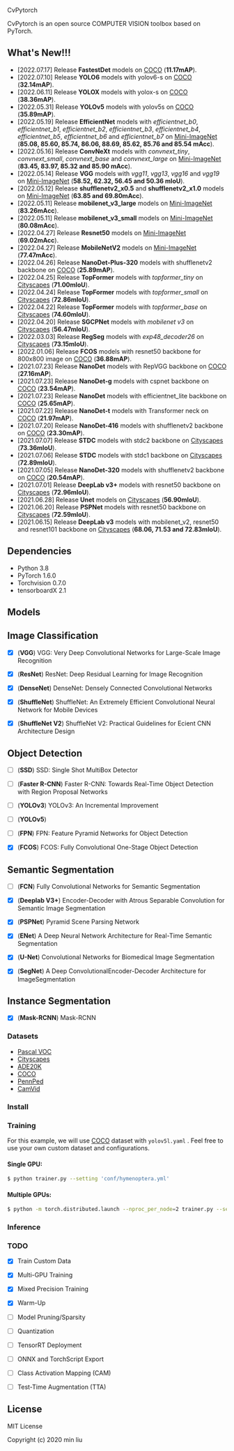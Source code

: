 CvPytorch

CvPytorch is an open source COMPUTER VISION toolbox based on PyTorch.



## What's New!!!

- [2022.07.17] Release **FastestDet** models on [COCO](http://mscoco.org/) (**11.17mAP**).
- [2022.07.10] Release **YOLO6** models with yolov6-s on [COCO](http://mscoco.org/) (**32.14mAP**).
- [2022.06.11] Release **YOLOX** models with yolox-s on [COCO](http://mscoco.org/) (**38.36mAP**).
- [2022.05.31] Release **YOLOv5** models with yolov5s on [COCO](http://mscoco.org/) (**35.89mAP**).
- [2022.05.19] Release **EfficientNet** models with *efficientnet_b0*, *efficientnet_b1*, *efficientnet_b2*, *efficientnet_b3*, *efficientnet_b4*, *efficientnet_b5*, *efficientnet_b6* and *efficientnet_b7*  on [Mini-ImageNet](http://image-net.org)  (**85.08,  85.60,  85.74,  86.06,  88.69, 85.62,  85.76 and  85.54 mAcc**).
- [2022.05.16] Release **ConvNeXt** models with *convnext_tiny*, *convnext_small*, *convnext_base* and *convnext_large*  on [Mini-ImageNet](http://image-net.org)  (**83.45,  83.97,  85.32 and 85.90 mAcc**).
- [2022.05.14] Release **VGG** models with *vgg11*, *vgg13*, *vgg16* and *vgg19*  on [Mini-ImageNet](http://image-net.org)  (**58.52, 62.32, 56.45  and 50.36 mIoU**).
- [2022.05.12] Release **shufflenetv2_x0.5**  and **shufflenetv2_x1.0** models on [Mini-ImageNet](http://image-net.org) (**63.85 and 69.80mAcc**).
- [2022.05.11] Release **mobilenet_v3_large** models on [Mini-ImageNet](http://image-net.org) (**83.26mAcc**).
- [2022.05.11] Release **mobilenet_v3_small** models on [Mini-ImageNet](http://image-net.org) (**80.08mAcc**).
- [2022.04.27] Release **Resnet50** models on [Mini-ImageNet](http://image-net.org) (**69.02mAcc**).
- [2022.04.27] Release **MobileNetV2** models on [Mini-ImageNet](http://image-net.org) (**77.47mAcc**).
- [2022.04.26] Release **NanoDet-Plus-320** models with shufflenetv2 backbone on [COCO](http://mscoco.org/) (**25.89mAP**).
- [2022.04.25] Release **TopFormer** models with *topformer_tiny* on  [Cityscapes](https://www.cityscapes-dataset.com/) (**71.00mIoU**).
- [2022.04.24] Release **TopFormer** models with *topformer_small* on  [Cityscapes](https://www.cityscapes-dataset.com/) (**72.86mIoU**).
- [2022.04.22] Release **TopFormer** models with *topformer_base* on  [Cityscapes](https://www.cityscapes-dataset.com/) (**74.60mIoU**).
- [2022.04.20] Release **SGCPNet** models with *mobilenet v3* on  [Cityscapes](https://www.cityscapes-dataset.com/) (**56.47mIoU**).
- [2022.03.03] Release **RegSeg** models with *exp48_decoder26* on  [Cityscapes](https://www.cityscapes-dataset.com/) (**73.15mIoU**).
- [2022.01.06] Release **FCOS**  models with resnet50 backbone for 800x800 image on [COCO](http://mscoco.org/) (**36.88mAP**).
- [2021.07.23] Release **NanoDet** models with RepVGG backbone on [COCO](http://mscoco.org/) (**27.16mAP**).
- [2021.07.23] Release **NanoDet-g** models with cspnet backbone on [COCO](http://mscoco.org/) (**23.54mAP**).
- [2021.07.23] Release **NanoDet** models with efficientnet_lite backbone on [COCO](http://mscoco.org/) (**25.65mAP**).
- [2021.07.22] Release **NanoDet-t** models with Transformer neck on [COCO](http://mscoco.org/) (**21.97mAP**).
- [2021.07.20] Release **NanoDet-416** models with shufflenetv2 backbone on [COCO](http://mscoco.org/) (**23.30mAP**).
- [2021.07.07] Release **STDC** models with stdc2 backbone on  [Cityscapes](https://www.cityscapes-dataset.com/) (**73.36mIoU**).
- [2021.07.06] Release **STDC** models with stdc1 backbone on  [Cityscapes](https://www.cityscapes-dataset.com/) (**72.89mIoU**).
- [2021.07.05] Release **NanoDet-320** models with shufflenetv2 backbone on [COCO](http://mscoco.org/) (**20.54mAP**).
- [2021.07.01] Release **DeepLab v3+** models with resnet50 backbone on [Cityscapes](https://www.cityscapes-dataset.com/) (**72.96mIoU**).
- [2021.06.28] Release **Unet** models on [Cityscapes](https://www.cityscapes-dataset.com/) (**56.90mIoU**).
- [2021.06.20] Release **PSPNet** models with resnet50 backbone on [Cityscapes](https://www.cityscapes-dataset.com/) (**72.59mIoU**).
- [2021.06.15] Release **DeepLab v3** models with mobilenet_v2, resnet50 and resnet101 backbone on [Cityscapes](https://www.cityscapes-dataset.com/) (**68.06, 71.53 and 72.83mIoU**).



## Dependencies

- Python 3.8
- PyTorch 1.6.0
- Torchvision 0.7.0
- tensorboardX 2.1 

## Models 

## Image Classification
- [x] (**VGG**) VGG: Very Deep Convolutional Networks for Large-Scale Image Recognition

- [x] (**ResNet**) ResNet: Deep Residual Learning for Image Recognition

- [x] (**DenseNet**) DenseNet: Densely Connected Convolutional Networks

- [x] (**ShuffleNet**) ShuffleNet: An Extremely Efficient Convolutional Neural Network for Mobile Devices

- [x] (**ShuffleNet V2**) ShuffleNet V2: Practical Guidelines for Ecient CNN Architecture Design

## Object Detection
- [ ] (**SSD**) SSD: Single Shot MultiBox Detector

- [ ] (**Faster R-CNN**) Faster R-CNN: Towards Real-Time Object Detection with Region Proposal Networks

- [ ] (**YOLOv3**) YOLOv3: An Incremental Improvement
- [ ] (**YOLOv5**) 

- [ ] (**FPN**) FPN: Feature Pyramid Networks for Object Detection

- [x] (**FCOS**) FCOS: Fully Convolutional One-Stage Object Detection

## Semantic Segmentation
- [ ] (**FCN**) Fully Convolutional Networks for Semantic Segmentation 

- [x] (**Deeplab V3+**) Encoder-Decoder with Atrous Separable Convolution for Semantic Image Segmentation

- [x] (**PSPNet**) Pyramid Scene Parsing Network

- [x] (**ENet**) A Deep Neural Network Architecture for Real-Time Semantic Segmentation

- [x] (**U-Net**) Convolutional Networks for Biomedical Image Segmentation

- [x] (**SegNet**) A Deep ConvolutionalEncoder-Decoder Architecture for ImageSegmentation

## Instance Segmentation
- [x] (**Mask-RCNN**) Mask-RCNN

### Datasets

* [Pascal VOC](http://host.robots.ox.ac.uk/pascal/VOC/)
* [Cityscapes](https://www.cityscapes-dataset.com/)
* [ADE20K](http://groups.csail.mit.edu/vision/datasets/ADE20K/)
* [COCO](http://mscoco.org/)
* [PennPed](https://www.cis.upenn.edu/~jshi/ped_html/)
* [CamVid](http://mi.eng.cam.ac.uk/research/projects/VideoRec/CamVid)

### Install

#### 



### Training

For this example, we will use [COCO](https://github.com/ultralytics/yolov5/blob/master/data/get_coco2017.sh) dataset with `yolov5l.yaml` . Feel free to use your own custom dataset and configurations.

#### Single GPU:

```bash
$ python trainer.py --setting 'conf/hymenoptera.yml'
```

#### Multiple GPUs:

```bash
$ python -m torch.distributed.launch --nproc_per_node=2 trainer.py --setting 'conf/hymenoptera.yml'
```

### Inference



### TODO
- [x] Train Custom Data

- [x] Multi-GPU Training

- [x] Mixed Precision Training

- [x] Warm-Up

- [ ] Model Pruning/Sparsity

- [ ] Quantization

- [ ] TensorRT Deployment

- [ ] ONNX and TorchScript Export

- [ ] Class Activation Mapping (CAM)

- [ ] Test-Time Augmentation (TTA)


## License

MIT License

Copyright (c) 2020 min liu

  